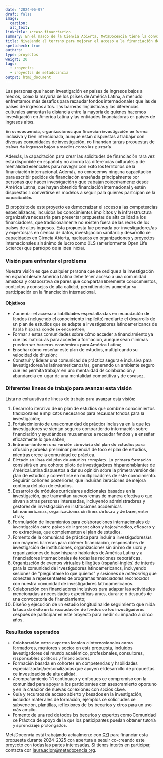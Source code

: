 ```yaml
---
date: "2024-06-07"
draft: false
image:
  caption: 
  alt_text: 
linktitle: acceso financiacion
summary: En el marco de la Ciencia Abierta, MetaDocencia tiene la convicción de que cualquier persona que se dedique a la investigación en español desde América Latina debe tener acceso a una comunidad amistosa y colaborativa de pares que compartan libremente conocimientos, contactos y consejos de alta calidad, permitiéndoles aumentar su participación en la financiación internacional.  
title: Nivelando el terreno para mejorar el acceso a la financiación de iniciativas de investigación latinoamericana
spellcheck: true
authors: 
type: proyectos
weight: 20
tags:
  - proyectos
  - proyectos de metadocencia
output: html_document
---
```


Las personas que hacen investigación en países de ingresos bajos a medios, como la mayoría de los países de América Latina, a menudo enfrentamos más desafíos para recaudar fondos internacionales que las de países de ingresos altos. Las barreras lingüísticas y las diferencias culturales aumentan la distancia entre la mayoría de quienes hacemos investigación en América Latina y las entidades financiadoras en países de ingresos altos.

En consecuencia, organizaciones que financian investigación en forma inclusiva y bien intencionada, aunque están dispuestas a trabajar con diversas comunidades de investigación, no financian tantas propuestas de países de ingresos bajos a medios como les gustaría. 

Además, la capacitación para crear las solicitudes de financiación rara vez está disponible en español y no aborda las diferencias culturales y de mentalidad esenciales para navegar con éxito los territorios de la financiación internacional. Además, no conocemos ninguna capacitación para escribir pedidos de financiación enseñada principalmente por personas que hacen investigación y que trabajan colectivamente desde América Latina, que hayan obtenido financiación internacional y estén dispuestas a convertirse en modelos a seguir para quienes participan de la capacitación.

El propósito de este proyecto es democratizar el acceso a las competencias especializadas, incluidos los conocimientos implícitos y la infraestructura organizativa necesaria para presentar propuestas de alta calidad a los financiadores, que tradicionalmente no existen fuera de las redes de los países de altos ingresos. Esta propuesta fue pensada por investigadores/as y expertos/as en ciencia de datos, investigación sanitaria y desarrollo de capacidades en Ciencia Abierta, nucleados en organizaciones y proyectos internacionales sin ánimo de lucro como OLS (anteriormente Open Life Science) que participó de la idea inicial.

### Visión para enfrentar el problema
Nuestra visión es que cualquier persona que se dedique a la investigación en español desde América Latina debe tener acceso a una comunidad amistosa y colaborativa de pares que compartan libremente conocimientos, contactos y consejos de alta calidad, permitiéndoles aumentar su participación en la financiación internacional. 

#### Objetivos
- Aumentar el acceso a habilidades especializadas en recaudación de fondos (incluyendo el conocimiento implícito) mediante el desarrollo de un plan de estudios que se adapte a investigadores latinoamericanos de habla hispana donde se encuentren;
- Formar a estas comunidades sobre cómo acceder a financiamiento ya que las matrículas para acceder a formación, aunque sean mínimas, pueden ser barreras económicas para América Latina;
- Enseñar cómo enseñar este plan de estudios, multiplicando su velocidad de difusión;
- Construir y liderar una comunidad de práctica segura e inclusiva para investigadores/as latinoamericanos/as, generando un ambiente seguro que les permita trabajar en una mentalidad de colaboración y abundancia en lugar de una mentalidad competitiva y de escasez.

### Diferentes líneas de trabajo para avanzar esta visión
Lista no exhaustiva de líneas de trabajo para avanzar esta visión:
1. Desarrollo iterativo de un plan de estudios que combine conocimientos tradicionales e implícitos necesarios para recaudar fondos para la investigación;
2. Fortalecimiento de una comunidad de práctica inclusiva en la que los investigadores se sientan seguros compartiendo información sobre financiación y ayudándose mutuamente a recaudar fondos y a enseñar eficazmente lo que saben; 
3. Entrenamiento en una versión abreviada del plan de estudios para difusión y prueba preliminar presencial de todo el plan de estudios, mientras crece la comunidad de práctica.
4. Dictado en línea del plan de estudios completo. La primera formación consistirá en una cohorte piloto de investigadores hispanohablantes de América Latina dispuestos a dar su opinión sobre la primera versión del plan de estudios y convertirse en multiplicadores de este conocimiento. Seguirán cohortes posteriores, que incluirán iteraciones de mejora continua del plan de estudios.
5. Desarrollo de módulos curriculares adicionales basados en la investigación, que transmitan nuevos temas de manera efectiva o que sirvan a otras personas interesadas, incluyendo administradores y gestores de investigación en instituciones académicas latinoamericanas, organizaciones sin fines de lucro y de base, entre otras;
6. Formulación de lineamientos para colaboraciones internacionales de investigación entre países de ingresos altos y bajos/medios, eficaces y no extractivas, que complementen el plan de estudios.
7. Fomento de la comunidad de práctica para incluir a investigadores/as con mayores barreras para obtener financiación, responsables de investigación de  instituciones, organizaciones sin ánimo de lucro y organizaciones de base hispano hablantes de América Latina y a financiadores internacionales de todas las regiones geográficas.
8. Organización de eventos virtuales bilingües (español-inglés) de interés para la comunidad de investigadores latinoamericanos, incluyendo sesiones de "pregúntame lo que quieras" y sesiones de *networking* que conecten a representantes de programas financiadores reconocidos con nuestra comunidad de investigadores latinoamericanos.
9. Colaboración con financiadores inclusivos para adaptar las actividades mencionadas a necesidades específicas antes, durante o después de una convocatoria de financiamiento;
10. Diseño y ejecución de un estudio longitudinal de seguimiento que mida la tasa de éxito en la recaudación de fondos de los investigadores después de participar en este proyecto para medir su impacto a cinco años.

### Resultados esperados
- Colaboración entre expertos locales e internacionales como formadores, mentores y socios en esta propuesta, incluidos investigadores del mundo académico, profesionales, consultores, responsables políticos y financiadores.
- Formación basada en cohortes en competencias y habilidades especializadas/personalizadas que apoyen el desarrollo de propuestas de investigación de alta calidad.
- Acompañamiento 1:1 continuado y enfoques de compromiso con la comunidad para apoyar a los participantes con asesoramiento oportuno y en la creación de nuevas conexiones con socios clave.
- Guía y recursos de acceso abierto y basados en la investigación, incluidos materiales de formación, ejemplos de solicitudes de subvención, plantillas, reflexiones de los becarios y otros para un uso más amplio.
- Fomento de una red de todos los becarios y expertos como Comunidad de Práctica de apoyo de la que los participantes puedan obtener tutoría y aprendizaje prolongados. 

MetaDocencia está trabajando actualmente con [CZI](https://chanzuckerberg.com/) para financiar esta propuesta durante 2024-2025 con apertura a seguir co-creando este proyecto con todas las partes interesadas. Si tienes interés en participar, contacta con laura.acion@metadocencia.org. 
